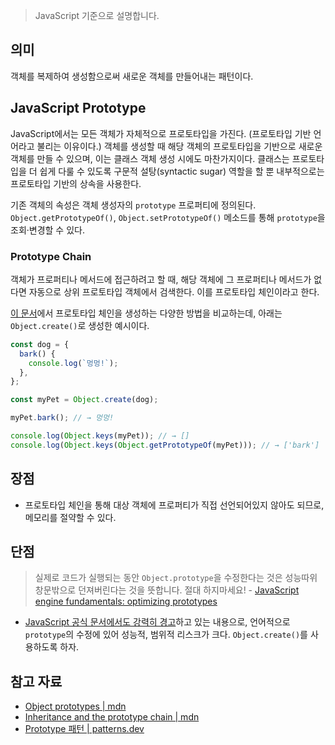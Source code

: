 > JavaScript 기준으로 설명합니다.

## 의미

객체를 복제하여 생성함으로써 새로운 객체를 만들어내는 패턴이다.

## JavaScript Prototype

JavaScript에서는 모든 객체가 자체적으로 프로토타입을 가진다. (프로토타입 기반 언어라고 불리는 이유이다.) 객체를 생성할 때 해당 객체의 프로토타입을 기반으로 새로운 객체를 만들 수 있으며, 이는 클래스 객체 생성 시에도 마찬가지이다. 클래스는 프로토타입을 더 쉽게 다룰 수 있도록 구문적 설탕(syntactic sugar) 역할을 할 뿐 내부적으로는 프로토타입 기반의 상속을 사용한다.

기존 객체의 속성은 객체 생성자의 `prototype` 프로퍼티에 정의된다. `Object.getPrototypeOf()`, `Object.setPrototypeOf()` 메소드를 통해 `prototype`을 조회·변경할 수 있다.

### Prototype Chain

객체가 프로퍼티나 메서드에 접근하려고 할 때, 해당 객체에 그 프로퍼티나 메서드가 없다면 자동으로 상위 프로토타입 객체에서 검색한다. 이를 프로토타입 체인이라고 한다.

[이 문서](https://developer.mozilla.org/en-US/docs/Web/JavaScript/Inheritance_and_the_prototype_chain#different_ways_of_creating_and_mutating_prototype_chains)에서 프로토타입 체인을 생성하는 다양한 방법을 비교하는데, 아래는 `Object.create()`로 생성한 예시이다.

```js
const dog = {
  bark() {
    console.log(`멍멍!`);
  },
};

const myPet = Object.create(dog);

myPet.bark(); // → 멍멍!

console.log(Object.keys(myPet)); // → []
console.log(Object.keys(Object.getPrototypeOf(myPet))); // → ['bark']
```

## 장점

- 프로토타입 체인을 통해 대상 객체에 프로퍼티가 직접 선언되어있지 않아도 되므로, 메모리를 절약할 수 있다.

## 단점

> 실제로 코드가 실행되는 동안 `Object.prototype`을 수정한다는 것은 성능따위 창문밖으로 던져버린다는 것을 뜻합니다. 절대 하지마세요! - [JavaScript engine fundamentals: optimizing prototypes](https://shlrur.github.io/javascripts/javascript-engine-fundamentals-optimizing-prototypes/)

- [JavaScript 공식 문서에서도 강력히 경고](https://developer.mozilla.org/en-US/docs/Web/JavaScript/Reference/Global_Objects/Object/setPrototypeOf)하고 있는 내용으로, 언어적으로 `prototype`의 수정에 있어 성능적, 범위적 리스크가 크다. `Object.create()`를 사용하도록 하자.

## 참고 자료

- [Object prototypes | mdn](https://developer.mozilla.org/en-US/docs/Learn/JavaScript/Objects/Object_prototypes)
- [Inheritance and the prototype chain | mdn](https://developer.mozilla.org/en-US/docs/Web/JavaScript/Inheritance_and_the_prototype_chain)
- [Prototype 패턴 | patterns.dev](https://patterns-dev-kr.github.io/design-patterns/prototype-pattern/)